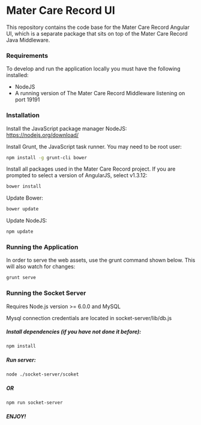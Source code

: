 Mater Care Record UI
=========

This repository contains the code base for the Mater Care Record Angular UI, which is a separate package that sits on top of
 the Mater Care Record Java Middleware.
 

### Requirements

To develop and run the application locally you must have the following installed:
* NodeJS
* A running version of The Mater Care Record Middleware listening on port 19191


### Installation

Install the JavaScript package manager NodeJS:  
https://nodejs.org/download/

Install Grunt, the JavaScript task runner. You may need to be root user:  
```sh
npm install -g grunt-cli bower
```

Install all packages used in the Mater Care Record project. If you are prompted to select a version of AngularJS, select v1.3.12:  
```sh
bower install
```

Update Bower:  
```sh
bower update
```

Update NodeJS:  
```sh
npm update
```

### Running the Application

In order to serve the web assets, use the grunt command shown below. This will also watch for changes:  
```sh
grunt serve
```

### Running the Socket Server
Requires Node.js version >= 6.0.0 and MySQL

Mysql connection credentials are located in socket-server/lib/db.js
 
##### Install dependencies (if you have not done it before):
```sh
npm install
```

##### Run server:
```sh
node ./socket-server/scoket
```
##### OR
```sh
npm run socket-server
```


##### ENJOY!
